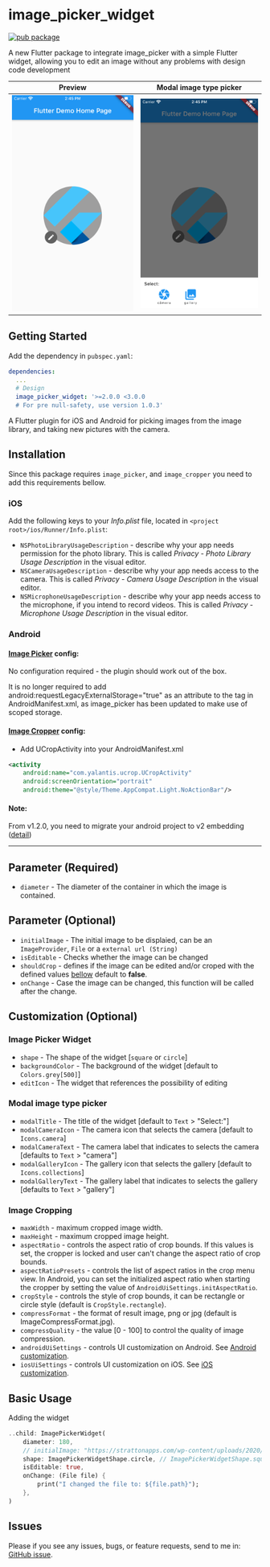# image_picker_widget

[![pub package](https://img.shields.io/pub/v/image_picker_widget.svg)](https://pub.dev/packages/image_picker_widget)


A new Flutter package to integrate image_picker with a simple Flutter widget, allowing you to edit an image without any problems with design code development

| Preview | Modal image type picker |
|---------|----------|
|![First view](img/first.png "BottomNavyBar") | ![Modal image type picker](img/second.png "Fix") |

## Getting Started

Add the dependency in `pubspec.yaml`:

```yaml
dependencies:
  ...
  # Design
  image_picker_widget: '>=2.0.0 <3.0.0 
  # For pre null-safety, use version 1.0.3'
```

A Flutter plugin for iOS and Android for picking images from the image library,
and taking new pictures with the camera.

## Installation

Since this package requires `image_picker`, and `image_cropper` you need to add this requirements bellow.

### iOS

Add the following keys to your _Info.plist_ file, located in `<project root>/ios/Runner/Info.plist`:

* `NSPhotoLibraryUsageDescription` - describe why your app needs permission for the photo library. This is called _Privacy - Photo Library Usage Description_ in the visual editor.
* `NSCameraUsageDescription` - describe why your app needs access to the camera. This is called _Privacy - Camera Usage Description_ in the visual editor.
* `NSMicrophoneUsageDescription` - describe why your app needs access to the microphone, if you intend to record videos. This is called _Privacy - Microphone Usage Description_ in the visual editor.

### Android

#### [Image Picker](https://pub.dev/packages/image_picker#android) config:

No configuration required - the plugin should work out of the box.

It is no longer required to add android:requestLegacyExternalStorage="true" as an attribute to the <application> tag in AndroidManifest.xml, as image_picker has been updated to make use of scoped storage.

#### [Image Cropper](https://pub.dev/packages/image_cropper#android) config:

- Add UCropActivity into your AndroidManifest.xml

````xml
<activity
    android:name="com.yalantis.ucrop.UCropActivity"
    android:screenOrientation="portrait"
    android:theme="@style/Theme.AppCompat.Light.NoActionBar"/>
````

#### Note:
From v1.2.0, you need to migrate your android project to v2 embedding ([detail](https://github.com/flutter/flutter/wiki/Upgrading-pre-1.12-Android-projects))

______________

## Parameter (Required)
-  `diameter` - The diameter of the container in which the image is contained.

## Parameter (Optional)
- `initialImage` - The initial image to be displaied, can be an `ImageProvider`, `File` or a `external url (String)`
- `isEditable` - Checks whether the image can be changed
- `shouldCrop` - defines if the image can be edited and/or croped with the defined values [bellow](#image-cropping) default to **false**.
- `onChange` - Case the image can be changed, this function will be called after the change.

## Customization (Optional)

### Image Picker Widget
- `shape` - The shape of the widget [`square` or `circle`]
- `backgroundColor` - The background of the widget [default to `Colors.grey[500]`]
- `editIcon` - The widget that references the possibility of editing

### Modal image type picker
- `modalTitle` - The title of the widget [default to `Text` > "Select:"]
- `modalCameraIcon` - The camera icon that selects the camera [default to `Icons.camera`]
- `modalCameraText` - The camera label that indicates to selects the camera [defaults to `Text` > "camera"]
- `modalGalleryIcon` - The gallery icon that selects the gallery [default to `Icons.collections`]
- `modalGalleryText` - The gallery label that indicates to selects the gallery [defaults to `Text` > "gallery"]

### Image Cropping
- `maxWidth` - maximum cropped image width.
- `maxHeight` - maximum cropped image height.
- `aspectRatio` - controls the aspect ratio of crop bounds. If this values is set, the cropper is locked and user can't change the aspect ratio of crop bounds.
- `aspectRatioPresets` - controls the list of aspect ratios in the crop menu view. In Android, you can set the initialized aspect ratio when starting the cropper by setting the value of `AndroidUiSettings.initAspectRatio`.
- `cropStyle` - controls the style of crop bounds, it can be rectangle or circle style (default is `CropStyle.rectangle`).
- `compressFormat` - the format of result image, png or jpg (default is ImageCompressFormat.jpg).
- `compressQuality` - the value [0 - 100] to control the quality of image compression.
- `androidUiSettings` - controls UI customization on Android. See [Android customization](https://pub.dev/packages/image_cropper#android).
- `iosUiSettings` - controls UI customization on iOS. See [iOS customization](https://pub.dev/packages/image_cropper#ios).

## Basic Usage

Adding the widget

```dart
..child: ImagePickerWidget(
    diameter: 180,
    // initialImage: "https://strattonapps.com/wp-content/uploads/2020/02/flutter-logo-5086DD11C5-seeklogo.com_.png",
    shape: ImagePickerWidgetShape.circle, // ImagePickerWidgetShape.square
    isEditable: true,
    onChange: (File file) {
        print("I changed the file to: ${file.path}");
    },
)
```

## Issues

Please if you see any issues, bugs, or feature requests, send to me in: [GitHub issue](https://github.com/JulioCGMC/image_picker_widget/issues).